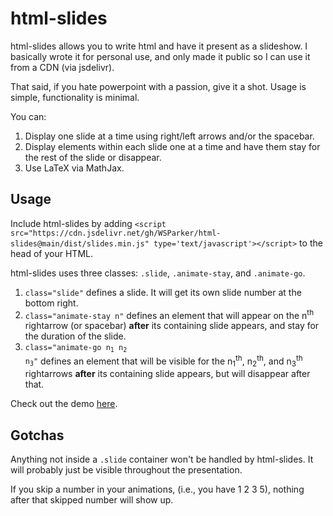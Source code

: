 # html-slides

html-slides allows you to write html and have it present as a slideshow. I
basically wrote it for personal use, and only made it public so I can use it from
a CDN (via jsdelivr).

That said, if you hate powerpoint with a passion, give it a shot. Usage is
simple, functionality is minimal.

You can:

1. Display one slide at a time using right/left arrows and/or the spacebar.
2. Display elements within each slide one at a time and have them stay for the rest of the slide or disappear.
3. Use LaTeX via MathJax.

## Usage

Include html-slides by adding ```<script src="https://cdn.jsdelivr.net/gh/WSParker/html-slides@main/dist/slides.min.js" type='text/javascript'></script>``` to the head of your HTML.

html-slides uses three classes: ```.slide```, ```.animate-stay```, and ```.animate-go```.

1. ```class="slide"``` defines a slide. It will get its own slide number at the bottom right.
2. ```class="animate-stay n"``` defines an element that will appear on the n<sup>th</sup> rightarrow (or spacebar) **after** its containing slide appears, and stay for the duration of the slide.
3. <code>class="animate-go n<sub>1</sub> n<sub>2</sub> n<sub>3</sub>"</code> defines an element that will be visible for the n<sub>1</sub><sup>th</sup>, n<sub>2</sub><sup>th</sup>, and n<sub>3</sub><sup>th</sup> rightarrows **after** its containing slide appears, but will disappear after that.

Check out the demo [here](demo/demo.html).

## Gotchas

Anything not inside a ```.slide``` container won't be handled by html-slides. It will probably just be visible throughout the presentation.

If you skip a number in your animations, (i.e., you have 1 2 3 5), nothing after that skipped number will show up.
